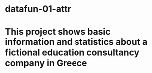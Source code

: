 # datafun-01-attr
# This project shows basic information and statistics about a fictional education consultancy company in Greece
